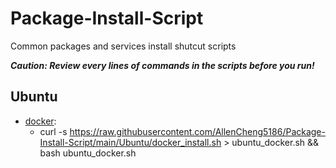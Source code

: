 # Package-Install-Script
Common packages and services install shutcut scripts

_**Caution: Review every lines of commands in the scripts before you run!**_

## Ubuntu
-   [docker](#ubuntu/docker_install.sh):
    - curl -s https://raw.githubusercontent.com/AllenCheng5186/Package-Install-Script/main/Ubuntu/docker_install.sh > ubuntu_docker.sh && bash ubuntu_docker.sh
